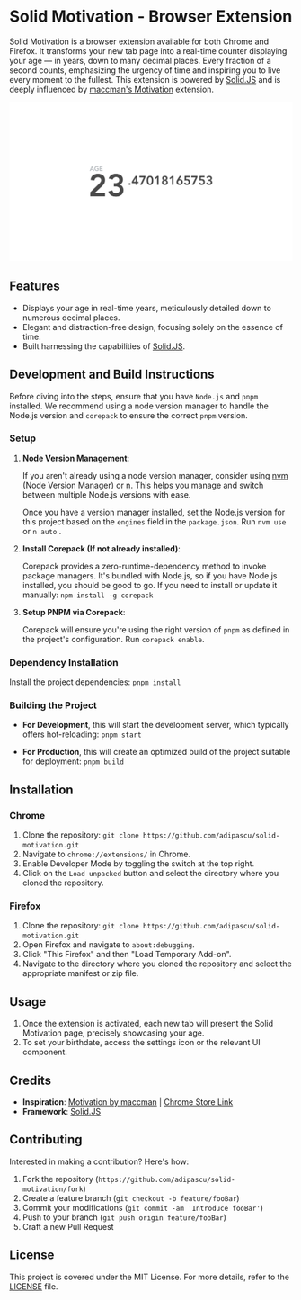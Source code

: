 # Solid Motivation - Browser Extension

Solid Motivation is a browser extension available for both Chrome and Firefox. It transforms your new tab page into a real-time counter displaying your age — in years, down to many decimal places. Every fraction of a second counts, emphasizing the urgency of time and inspiring you to live every moment to the fullest. This extension is powered by [Solid.JS](https://solidjs.com/) and is deeply influenced by [maccman's Motivation](https://github.com/maccman/motivation) extension.

![Screenshot of Solid Motivation](./docs/screenshot.svg)

## Features

- Displays your age in real-time years, meticulously detailed down to numerous decimal places.
- Elegant and distraction-free design, focusing solely on the essence of time.
- Built harnessing the capabilities of [Solid.JS](https://solidjs.com/).

## Development and Build Instructions

Before diving into the steps, ensure that you have `Node.js` and `pnpm` installed. We recommend using a node version manager to handle the Node.js version and `corepack` to ensure the correct `pnpm` version.

### Setup

1. **Node Version Management**:

   If you aren't already using a node version manager, consider using [nvm](https://github.com/nvm-sh/nvm) (Node Version Manager) or [n](https://github.com/tj/n). This helps you manage and switch between multiple Node.js versions with ease.

   Once you have a version manager installed, set the Node.js version for this project based on the `engines` field in the `package.json`.
   Run `nvm use` or `n auto` .

2. **Install Corepack (If not already installed)**:

   Corepack provides a zero-runtime-dependency method to invoke package managers. It's bundled with Node.js, so if you have Node.js installed, you should be good to go. If you need to install or update it manually: `npm install -g corepack`

3. **Setup PNPM via Corepack**:

   Corepack will ensure you're using the right version of `pnpm` as defined in the project's configuration. Run `corepack enable`.

### Dependency Installation

Install the project dependencies: `pnpm install`

### Building the Project

- **For Development**, this will start the development server, which typically offers hot-reloading: `pnpm start`

- **For Production**, this will create an optimized build of the project suitable for deployment: `pnpm build`

## Installation

### Chrome

1. Clone the repository: `git clone https://github.com/adipascu/solid-motivation.git`
2. Navigate to `chrome://extensions/` in Chrome.
3. Enable Developer Mode by toggling the switch at the top right.
4. Click on the `Load unpacked` button and select the directory where you cloned the repository.

### Firefox

1. Clone the repository: `git clone https://github.com/adipascu/solid-motivation.git`
2. Open Firefox and navigate to `about:debugging`.
3. Click "This Firefox" and then "Load Temporary Add-on".
4. Navigate to the directory where you cloned the repository and select the appropriate manifest or zip file.

## Usage

1. Once the extension is activated, each new tab will present the Solid Motivation page, precisely showcasing your age.
2. To set your birthdate, access the settings icon or the relevant UI component.

## Credits

- **Inspiration**: [Motivation by maccman](https://github.com/maccman/motivation) | [Chrome Store Link](https://chrome.google.com/webstore/detail/motivation/ofdgfpchbidcgncgfpdlpclnpaemakoj)
- **Framework**: [Solid.JS](https://solidjs.com/)

## Contributing

Interested in making a contribution? Here's how:

1. Fork the repository (`https://github.com/adipascu/solid-motivation/fork`)
2. Create a feature branch (`git checkout -b feature/fooBar`)
3. Commit your modifications (`git commit -am 'Introduce fooBar'`)
4. Push to your branch (`git push origin feature/fooBar`)
5. Craft a new Pull Request

## License

This project is covered under the MIT License. For more details, refer to the [LICENSE](LICENSE) file.
